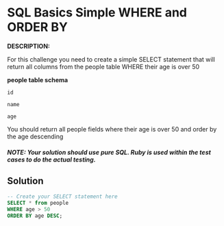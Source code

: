 # SQL Basics Simple WHERE and ORDER BY
**DESCRIPTION:**

For this challenge you need to create a simple SELECT statement that will return all columns from the people table WHERE their age is over 50

**people table schema**

`id`

`name`

`age`

You should return all people fields where their age is over 50 and order by the age descending

##### NOTE: Your solution should use pure SQL. Ruby is used within the test cases to do the actual testing.


## Solution
```SQL
-- Create your SELECT statement here
SELECT * from people
WHERE age > 50
ORDER BY age DESC;
```